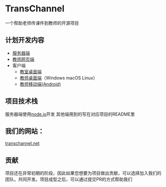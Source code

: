 # TransChannel
一个帮助老师传课件到教师的开源项目
## 计划开发内容
* [服务器端](https://github.com/TransChannel/TransChannel-server)
* [教师网页端](https://github.com/TransChannel/TransChannel-frontend)
* 客户端
  * [教室桌面端](https://github.com/TransChannel/TransChannel-classroom-client)
  * [教师桌面端](https://github.com/TransChannel/TransChannel-teacher-client)（Windows macOS Linux）
  * [教师移动端(Android)](https://github.com/TransChannel/TransChannel-teacher-client-android)
## 项目技术栈
服务器端使用[node.js](https://nodejs.org/zh-cn)开发
其他端用到的写在对应项目的README里
## 我们的网站：
[transchannel.net](http://transchannel.net)
## 贡献
项目还在非常初期的阶段，因此如果您想要为项目做出贡献，可以选择加入我们的团队，共同开发。项目成型之后，可以通过提交PR的方式帮助我们
